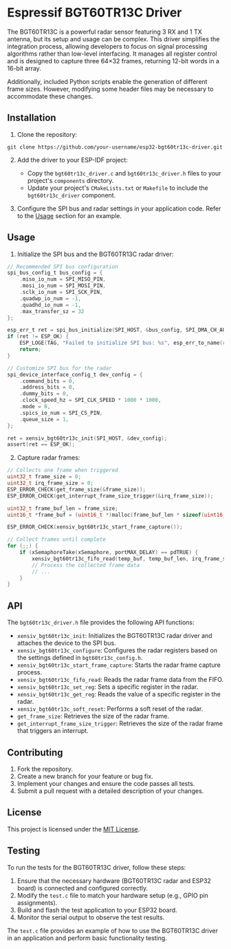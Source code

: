 # Espressif BGT60TR13C Driver

The BGT60TR13C is a powerful radar sensor featuring 3 RX and 1 TX antenna, but its setup and usage can be complex. This driver simplifies the integration process, allowing developers to focus on signal processing algorithms rather than low-level interfacing. It manages all register control and is designed to capture three 64×32 frames, returning 12-bit words in a 16-bit array.

Additionally, included Python scripts enable the generation of different frame sizes. However, modifying some header files may be necessary to accommodate these changes.

## Installation

1. Clone the repository:
```
git clone https://github.com/your-username/esp32-bgt60tr13c-driver.git
```

2. Add the driver to your ESP-IDF project:
   - Copy the `bgt60tr13c_driver.c` and `bgt60tr13c_driver.h` files to your project's `components` directory.
   - Update your project's `CMakeLists.txt` or `Makefile` to include the `bgt60tr13c_driver` component.

3. Configure the SPI bus and radar settings in your application code. Refer to the [Usage](#usage) section for an example.

## Usage

1. Initialize the SPI bus and the BGT60TR13C radar driver:

```c
// Recommended SPI bus configuration
spi_bus_config_t bus_config = {
    .miso_io_num = SPI_MISO_PIN,
    .mosi_io_num = SPI_MOSI_PIN,
    .sclk_io_num = SPI_SCK_PIN,
    .quadwp_io_num = -1,
    .quadhd_io_num = -1,
    .max_transfer_sz = 32
};

esp_err_t ret = spi_bus_initialize(SPI_HOST, &bus_config, SPI_DMA_CH_AUTO);
if (ret != ESP_OK) {
    ESP_LOGE(TAG, "Failed to initialize SPI bus: %s", esp_err_to_name(ret));
    return;
}

// Customize SPI bus for the radar
spi_device_interface_config_t dev_config = {
    .command_bits = 0,
    .address_bits = 0,
    .dummy_bits = 0,
    .clock_speed_hz = SPI_CLK_SPEED * 1000 * 1000,
    .mode = 0,
    .spics_io_num = SPI_CS_PIN,
    .queue_size = 1,
};

ret = xensiv_bgt60tr13c_init(SPI_HOST, &dev_config);
assert(ret == ESP_OK);
```

2. Capture radar frames:

```c
// Collects one frame when triggered
uint32_t frame_size = 0;
uint32_t irq_frame_size = 0;
ESP_ERROR_CHECK(get_frame_size(&frame_size));
ESP_ERROR_CHECK(get_interrupt_frame_size_trigger(&irq_frame_size));

uint32_t frame_buf_len = frame_size;
uint16_t *frame_buf = (uint16_t *)malloc(frame_buf_len * sizeof(uint16_t));

ESP_ERROR_CHECK(xensiv_bgt60tr13c_start_frame_capture());

// Collect frames until complete
for (;;) {
    if (xSemaphoreTake(xSemaphore, portMAX_DELAY) == pdTRUE) {
        xensiv_bgt60tr13c_fifo_read(temp_buf, temp_buf_len, irq_frame_size);
        // Process the collected frame data
        // ...
    }
}
```

## API

The `bgt60tr13c_driver.h` file provides the following API functions:

- `xensiv_bgt60tr13c_init`: Initializes the BGT60TR13C radar driver and attaches the device to the SPI bus.
- `xensiv_bgt60tr13c_configure`: Configures the radar registers based on the settings defined in `bgt60tr13c_config.h`.
- `xensiv_bgt60tr13c_start_frame_capture`: Starts the radar frame capture process.
- `xensiv_bgt60tr13c_fifo_read`: Reads the radar frame data from the FIFO.
- `xensiv_bgt60tr13c_set_reg`: Sets a specific register in the radar.
- `xensiv_bgt60tr13c_get_reg`: Reads the value of a specific register in the radar.
- `xensiv_bgt60tr13c_soft_reset`: Performs a soft reset of the radar.
- `get_frame_size`: Retrieves the size of the radar frame.
- `get_interrupt_frame_size_trigger`: Retrieves the size of the radar frame that triggers an interrupt.

## Contributing

1. Fork the repository.
2. Create a new branch for your feature or bug fix.
3. Implement your changes and ensure the code passes all tests.
4. Submit a pull request with a detailed description of your changes.

## License

This project is licensed under the [MIT License](LICENSE).

## Testing

To run the tests for the BGT60TR13C driver, follow these steps:

1. Ensure that the necessary hardware (BGT60TR13C radar and ESP32 board) is connected and configured correctly.
2. Modify the `test.c` file to match your hardware setup (e.g., GPIO pin assignments).
3. Build and flash the test application to your ESP32 board.
4. Monitor the serial output to observe the test results.

The `test.c` file provides an example of how to use the BGT60TR13C driver in an application and perform basic functionality testing.
